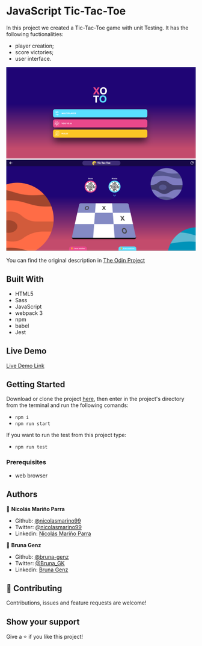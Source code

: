 # JavaScript Tic-Tac-Toe

In this project we created a Tic-Tac-Toe game with unit Testing. It has the following fuctionalities:

- player creation;
- score victories;
- user interface.

![screenshot](./src/assets/img/ttt_menu.png)
![screenshot](./src/assets/img/ttt_match.png)

You can find the original description in [The Odin Project](https://www.theodinproject.com/courses/javascript/lessons/tic-tac-toe-javascript)

## Built With

- HTML5 
- Sass
- JavaScript
- webpack 3
- npm
- babel
- Jest

## Live Demo

[Live Demo Link](https://rawcdn.githack.com/nicolasmarino99/Tic-Tac-Toe/c5dc04b422b4ebe2c9ff7c3f26bce5ca9d71d431/index.html)


## Getting Started

Download or clone the project [here](https://github.com/nicolasmarino99/tic-tac-toe.git), then enter in the project's directory from the terminal and run the following comands:

- `npm i`
- `npm run start`

If you want to run the test from this project type:

- `npm run test`

### Prerequisites
- web browser

## Authors

:man: **Nicolás Mariño Parra**

- Github: [@nicolasmarino99](https://github.com/nicolasmarino99)
- Twitter: [@nicolasmarino99](https://twitter.com/nicolasmarino99)
- Linkedin: [Nicolás Mariño Parra](https://www.linkedin.com/in/nicol%C3%A1s-mari%C3%B1o-parra-45a707177/)

:woman: **Bruna Genz**

- Github: [@bruna-genz](https://github.com/bruna-genz)
- Twitter: [@Bruna_GK](https://twitter.com/Bruna_GK)
- Linkedin: [Bruna Genz](https://www.linkedin.com/in/brunagenz/)

## 🤝 Contributing

Contributions, issues and feature requests are welcome!

## Show your support

Give a ⭐️ if you like this project!
